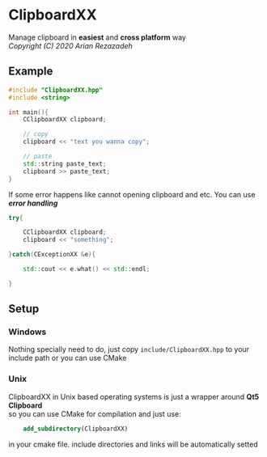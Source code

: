 # ClipboardXX
Manage clipboard in **easiest** and **cross platform** way  
*Copyright (C) 2020 Arian Rezazadeh*

## Example
```C++
#include "ClipboardXX.hpp"
#include <string>

int main(){
    CClipboardXX clipboard;

    // copy
    clipboard‌ << "text you wanna copy";

    // paste
    std::string paste_text;
    clipboard >> paste_text;
}
```
If some error happens like cannot opening clipboard and etc. You can use  _**error handling**_
```C++
try{

    CClipboardXX clipboard;
    clipboard << "something";

}catch(CExceptionXX &e){

    std::cout << e.what() << std::endl;

}
```

## Setup

### Windows
Nothing specially need to do, just copy `include/ClipboardXX.hpp` to your include path or you can use CMake

### Unix
ClipboardXX in Unix based operating systems is just a wrapper around **Qt5 Clipboard**   
so you can use CMake for compilation and just use:
```cmake
    add_subdirectory(ClipboardXX)
```
in your cmake file. include directories and links will be automatically setted 
